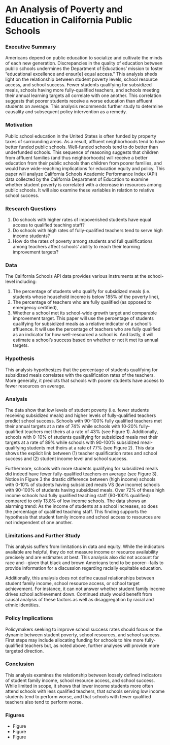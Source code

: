 # An Analysis of Poverty and Education in California Public Schools

### Executive Summary
Americans depend on public education to socialize and cultivate the minds of each new
generation. Discrepancies in the quality of education between public schools undermines the
Department of Educations’ mission to foster “educational excellence and ensur[e] equal access.”
This analysis sheds light on the relationship between student poverty levels, school resource
access, and school success. Fewer students qualifying for subsidized meals, schools having more
fully-qualified teachers, and schools meeting their annual learning targets all correlate with one
another. This correlation suggests that poorer students receive a worse education than affluent
students on average. This analysis recommends further study to determine causality and
subsequent policy intervention as a remedy.

### Motivation
Public school education in the United States is often funded by property taxes of surrounding
areas. As a result, affluent neighborhoods tend to have better funded public schools. Well-funded
schools tend to do better than underfunded schools. This sequence of reasoning suggests that
children from affluent families (and thus neighborhoods) will receive a better education from
their public schools than children from poorer families, and would have wide-reaching
implications for education equity and policy. This paper will analyze California Schools
Academic Performance Index (API) data collected by the California Department of Education to
examine whether student poverty is correlated with a decrease in resources among public
schools. It will also examine these variables in relation to relative school success.

### Research Questions
1. Do schools with higher rates of impoverished students have equal access to qualified
    teaching staff?
2. Do schools with high rates of fully-qualified teachers tend to serve high income students?
3. How do the rates of poverty among students and full qualifications among teachers affect
    schools’ ability to reach their learning improvement targets?

### Data
The California Schools API data provides various instruments at the school-level including:
1. The percentage of students who qualify for subsidized meals (i.e. students whose
household income is below 185% of the poverty line),
2. The percentage of teachers who are fully qualified (as opposed to emergency certified),
3. Whether a school met its school-wide growth target and comparable improvement target.
This paper will use the percentage of students qualifying for subsidized meals as a relative
indicator of a school’s affluence. It will use the percentage of teachers who are fully qualified as
an indicator for how well-resourced a school is. And lastly, it will estimate a school’s success
based on whether or not it met its annual targets.

### Hypothesis
This analysis hypothesizes that the percentage of students qualifying for subsidized meals
correlates with the qualification rates of the teachers. More generally, it predicts that schools
with poorer students have access to fewer resources on average.

### Analysis
The data show that low levels of student poverty (i.e. fewer students receiving subsidized meals)
and higher levels of fully-qualified teachers predict school success. Schools with 90-100% fully
qualified teachers met their annual targets at a rate of 74% while schools with 10-20%
fully-qualified teachers met theirs at a rate of 43% (see Figure 1). Additionally, schools with
0-10% of students qualifying for subsidized meals met their targets at a rate of 89% while
schools with 90-100% subsidized meal-qualifying students met theirs at a rate of 77% (see
Figure 2). This data shows the explicit link between (1) teacher qualification rates and school
success and (2) student income level and school success.

Furthermore, schools with more students qualifying for subsidized meals did indeed have fewer
fully-qualified teachers on average (see Figure 3). Notice in Figure 3 the drastic difference
between (high income) schools with 0-10% of students having subsidized meals VS (low
income) schools with 90-100% of students having subsidized meals. Over 72% of these high
income schools had fully qualified teaching staff (90-100% qualified) compared to only 13.8%
of low income schools. The data shows an alarming trend: As the income of students at a school
increases, so does the percentage of qualified teaching staff. This finding supports the hypothesis
that student family income and school access to resources are not independent of one another.

### Limitations and Further Study
This analysis suffers from limitations in data and equity. While the indicators available are
helpful, they do not measure income or resource availability precisely and are estimates at best.
This analysis also did not account for race and--given that black and brown Americans tend to be
poorer--fails to provide information for a discussion regarding racially equitable education.

Additionally, this analysis does not define causal relationships between student family income,
school resource access, or school target achievement. For instance, it can not answer whether
student family income drives school achievement down. Continued study would benefit from
causal analysis of these factors as well as disaggregation by racial and ethnic identities.

### Policy Implications
Policymakers seeking to improve school success rates should focus on the dynamic between
student poverty, school resources, and school success. First steps may include allocating funding
for schools to hire more fully-qualified teachers but, as noted above, further analyses will
provide more targeted direction.

### Conclusion
This analysis examines the relationship between loosely defined indicators of student family
income, school resource access, and school success. While limited in scope, it shows that lower
income students more often attend schools with less qualified teachers, that schools serving low
income students tend to perform worse, and that schools with fewer qualified teachers also tend
to perform worse.

### Figures

- Figure
- Figure
- Figure
